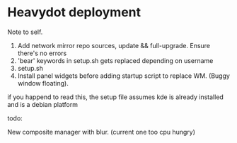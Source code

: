# Heavydot deployment
Note to self.
1. Add network mirror repo sources, update && full-upgrade. Ensure there's no errors
2. 'bear' keywords in setup.sh gets replaced depending on username
3. setup.sh
4. Install panel widgets before adding startup script to replace WM. (Buggy window floating).

if you happend to read this, the setup file assumes kde is already installed and is a debian platform

todo:

New composite manager with blur. (current one too cpu hungry)

